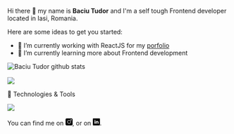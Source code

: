 
Hi there 👋 my name is <b>Baciu Tudor</b> and I'm a self tough Frontend developer located in Iasi, Romania.

Here are some ideas to get you started:

- 🔭 I’m currently working with ReactJS for my <a href="https://baciutudorstefan.github.io/portfolio/">porfolio</a>
- 🌱 I’m currently learning more about Frontend development



![Baciu Tudor github stats](https://github-readme-stats.vercel.app/api?username=baciutudorstefan&show_icons=true&theme=vue-dark)

<img align="center" src="https://github-readme-stats.vercel.app/api/top-langs/?username=baciutudorstefan&show_icons=true&theme=vue-dark"/>


🔧 Technologies & Tools

![](https://img.shields.io/badge/Style-CSS-informational?style=plastic&logoColor=white&logo=styled-components)

<!-- Actual text -->

You can find me on [![Instagram][1.2]][1], or on [![LinkedIn][2.2]][2].

<!-- Icons -->

[1.2]: https://raw.githubusercontent.com/baciutudorstefan/icons/master/instagram-3.png (twitter icon without padding)
[2.2]: https://raw.githubusercontent.com/baciutudorstefan/icons/master/linkedin.png (LinkedIn icon without padding)

<!-- Links to your social media accounts -->

[1]: https://www.instagram.com/tbography
[2]: https://www.linkedin.com/in/tudor-ştefan-baciu


